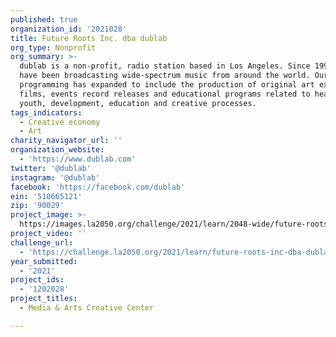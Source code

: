 ```yaml
---
published: true
organization_id: '2021028'
title: Future Roots Inc. dba dublab
org_type: Nonprofit
org_summary: >-
  dublab is a non-profit, radio station based in Los Angeles. Since 1999, we
  have been broadcasting wide-spectrum music from around the world. Our
  programming has expanded to include the production of original art exhibits,
  films, events record releases and educational programs related to health,
  youth, development, education and creative processes.
tags_indicators:
  - Creative economy
  - Art
charity_navigator_url: ''
organization_website:
  - 'https://www.dublab.com'
twitter: '@dublab'
instagram: '@dublab'
facebook: 'https://facebook.com/dublab'
ein: '510665121'
zip: '90029'
project_image: >-
  https://images.la2050.org/challenge/2021/learn/2048-wide/future-roots-inc-dba-dublab.jpg
project_video: ''
challenge_url:
  - 'https://challenge.la2050.org/2021/learn/future-roots-inc-dba-dublab/'
year_submitted:
  - '2021'
project_ids:
  - '1202028'
project_titles:
  - Media & Arts Creative Center

---
```

